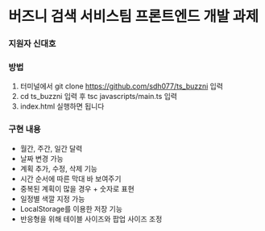 # 버즈니 검색 서비스팀 프론트엔드 개발 과제
### 지원자 신대호

### 방법
1. 터미널에서 git clone https://github.com/sdh077/ts_buzzni 입력
2. cd ts_buzzni 입력 후 tsc javascripts/main.ts 입력
3. index.html 실행하면 됩니다

### 구현 내용

- 월간, 주간, 일간 달력 
- 날짜 변경 가능
- 계획 추가, 수정, 삭제 기능
- 시간 순서에 따른 막대 바 보여주기
- 중복된 계획이 많을 경우 + 숫자로 표현
- 일정별 색깔 지정 가능
- LocalStorage를 이용한 저장 기능
- 반응형을 위해 테이블 사이즈와 팝업 사이즈 조정